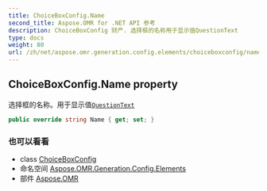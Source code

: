 ```yaml
---
title: ChoiceBoxConfig.Name
second_title: Aspose.OMR for .NET API 参考
description: ChoiceBoxConfig 财产. 选择框的名称用于显示值QuestionText
type: docs
weight: 80
url: /zh/net/aspose.omr.generation.config.elements/choiceboxconfig/name/
---
```

## ChoiceBoxConfig.Name property

选择框的名称。用于显示值[`QuestionText`](../questiontext/)

```csharp
public override string Name { get; set; }
```

### 也可以看看

* class [ChoiceBoxConfig](../)
* 命名空间 [Aspose.OMR.Generation.Config.Elements](../../choiceboxconfig/)
* 部件 [Aspose.OMR](../../../)


